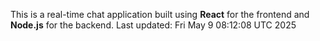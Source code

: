 This is a real-time chat application built using **React** for the frontend and **Node.js** for the backend.
Last updated: Fri May  9 08:12:08 UTC 2025
